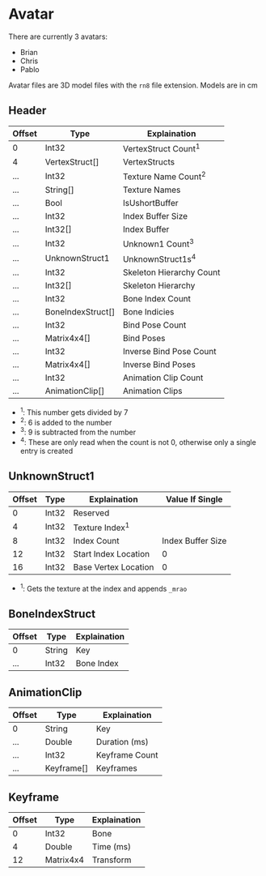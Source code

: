 # Avatar

There are currently 3 avatars:
- Brian
- Chris
- Pablo

Avatar files are 3D model files with the `rn8` file extension. Models are in cm

## Header

| Offset | Type            | Explaination            |
| ------ | --------------- | ----------------------- |
| 0      | Int32           | VertexStruct Count<sup>1</sup>  |
| 4      | VertexStruct[]  | VertexStructs           |
| ...    | Int32           | Texture Name Count<sup>2</sup>  |
| ...    | String[]        | Texture Names           |
| ...    | Bool            | IsUshortBuffer          |
| ...    | Int32           | Index Buffer Size       |
| ...    | Int32[]         | Index Buffer            |
| ...    | Int32           | Unknown1 Count<sup>3</sup>      |
| ...    | UnknownStruct1  | UnknownStruct1s<sup>4</sup>     |
| ...    | Int32           | Skeleton Hierarchy Count|
| ...    | Int32[]         | Skeleton Hierarchy      |
| ...    | Int32           | Bone Index Count        |
| ...    | BoneIndexStruct[] | Bone Indicies           |
| ...    | Int32           | Bind Pose Count         |
| ...    | Matrix4x4[]     | Bind Poses              |
| ...    | Int32           | Inverse Bind Pose Count |
| ...    | Matrix4x4[]     | Inverse Bind Poses      |
| ...    | Int32           | Animation Clip Count    |
| ...    | AnimationClip[] | Animation Clips         |

- <sup>1</sup>: This number gets divided by 7
- <sup>2</sup>: 6 is added to the number
- <sup>3</sup>: 9 is subtracted from the number
- <sup>4</sup>: These are only read when the count is not 0, otherwise only a single entry is created


## UnknownStruct1

| Offset | Type           | Explaination         | Value If Single   |
| ------ | -------------- | -------------------- | ----------------- |
| 0      | Int32          | Reserved             |                   |
| 4      | Int32          | Texture Index<sup>1</sup>      |                   |
| 8      | Int32          | Index Count          | Index Buffer Size |
| 12     | Int32          | Start Index Location | 0                 |
| 16     | Int32          | Base Vertex Location | 0                 |

- <sup>1</sup>: Gets the texture at the index and appends `_mrao`

## BoneIndexStruct

| Offset | Type           | Explaination         |
| ------ | -------------- | -------------------- |
| 0      | String         | Key                  |
| ...    | Int32          | Bone Index           |

## AnimationClip

| Offset | Type           | Explaination         |
| ------ | -------------- | -------------------- |
| 0      | String         | Key                  |
| ...    | Double         | Duration (ms)        |
| ...    | Int32          | Keyframe Count       |
| ...    | Keyframe[]     | Keyframes            |

## Keyframe

| Offset | Type           | Explaination         |
| ------ | -------------- | -------------------- |
| 0      | Int32          | Bone                 |
| 4      | Double         | Time (ms)            |
| 12     | Matrix4x4      | Transform            |
